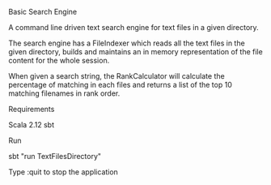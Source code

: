 Basic Search Engine

A command line driven text search engine for text files in a given directory.

The search engine has a FileIndexer which reads all the text files in the given directory, builds and maintains an in memory representation of the file content for the whole session.

When given a search string, the RankCalculator will calculate the percentage of matching in each files and returns a list of the top 10 matching filenames in rank order.


Requirements

Scala 2.12
sbt

Run

sbt "run TextFilesDirectory"

Type :quit to stop the application